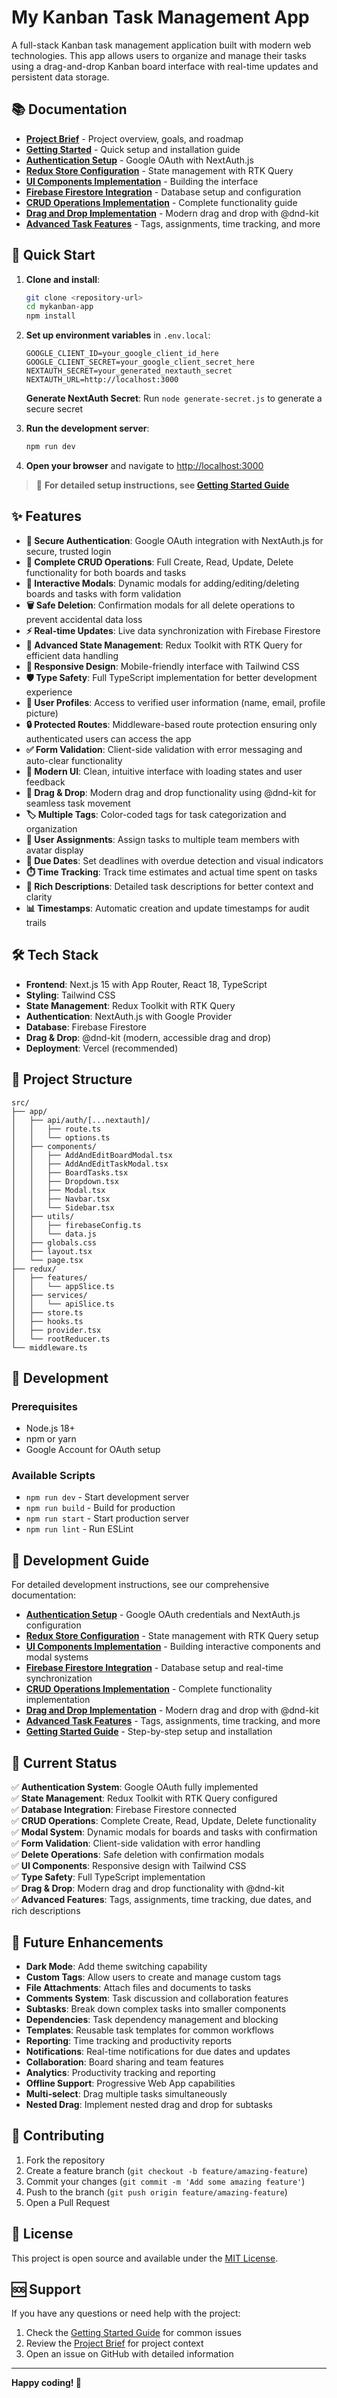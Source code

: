# My Kanban Task Management App

A full-stack Kanban task management application built with modern web technologies. This app allows users to organize and manage their tasks using a drag-and-drop Kanban board interface with real-time updates and persistent data storage.

## 📚 Documentation

- **[Project Brief](docs/PROJECT_BRIEF.md)** - Project overview, goals, and roadmap
- **[Getting Started](docs/GETTING_STARTED.md)** - Quick setup and installation guide
- **[Authentication Setup](docs/AUTHENTICATION.md)** - Google OAuth with NextAuth.js
- **[Redux Store Configuration](docs/REDUX_SETUP.md)** - State management with RTK Query
- **[UI Components Implementation](docs/UI_COMPONENTS.md)** - Building the interface
- **[Firebase Firestore Integration](docs/FIREBASE_SETUP.md)** - Database setup and configuration
- **[CRUD Operations Implementation](docs/CRUD_OPERATIONS.md)** - Complete functionality guide
- **[Drag and Drop Implementation](docs/DRAG_AND_DROP.md)** - Modern drag and drop with @dnd-kit
- **[Advanced Task Features](docs/ADVANCED_FEATURES.md)** - Tags, assignments, time tracking, and more

## 🚀 Quick Start

1. **Clone and install**:
   ```bash
   git clone <repository-url>
   cd mykanban-app
   npm install
   ```

2. **Set up environment variables** in `.env.local`:
   ```env
   GOOGLE_CLIENT_ID=your_google_client_id_here
   GOOGLE_CLIENT_SECRET=your_google_client_secret_here
   NEXTAUTH_SECRET=your_generated_nextauth_secret
   NEXTAUTH_URL=http://localhost:3000
   ```
   
   **Generate NextAuth Secret**: Run `node generate-secret.js` to generate a secure secret

3. **Run the development server**:
   ```bash
   npm run dev
   ```

4. **Open your browser** and navigate to [http://localhost:3000](http://localhost:3000)

> 📖 **For detailed setup instructions, see [Getting Started Guide](docs/GETTING_STARTED.md)**

## ✨ Features

- **🔐 Secure Authentication**: Google OAuth integration with NextAuth.js for secure, trusted login
- **📝 Complete CRUD Operations**: Full Create, Read, Update, Delete functionality for both boards and tasks
- **🎯 Interactive Modals**: Dynamic modals for adding/editing/deleting boards and tasks with form validation
- **🗑️ Safe Deletion**: Confirmation modals for all delete operations to prevent accidental data loss
- **⚡ Real-time Updates**: Live data synchronization with Firebase Firestore
- **🔄 Advanced State Management**: Redux Toolkit with RTK Query for efficient data handling
- **📱 Responsive Design**: Mobile-friendly interface with Tailwind CSS
- **🛡️ Type Safety**: Full TypeScript implementation for better development experience
- **👤 User Profiles**: Access to verified user information (name, email, profile picture)
- **🔒 Protected Routes**: Middleware-based route protection ensuring only authenticated users can access the app
- **✅ Form Validation**: Client-side validation with error messaging and auto-clear functionality
- **🎨 Modern UI**: Clean, intuitive interface with loading states and user feedback
- **🎯 Drag & Drop**: Modern drag and drop functionality using @dnd-kit for seamless task movement
- **🏷️ Multiple Tags**: Color-coded tags for task categorization and organization
- **👥 User Assignments**: Assign tasks to multiple team members with avatar display
- **📅 Due Dates**: Set deadlines with overdue detection and visual indicators
- **⏱️ Time Tracking**: Track time estimates and actual time spent on tasks
- **📝 Rich Descriptions**: Detailed task descriptions for better context and clarity
- **📊 Timestamps**: Automatic creation and update timestamps for audit trails

## 🛠️ Tech Stack

- **Frontend**: Next.js 15 with App Router, React 18, TypeScript
- **Styling**: Tailwind CSS
- **State Management**: Redux Toolkit with RTK Query
- **Authentication**: NextAuth.js with Google Provider
- **Database**: Firebase Firestore
- **Drag & Drop**: @dnd-kit (modern, accessible drag and drop)
- **Deployment**: Vercel (recommended)

## 📁 Project Structure

```
src/
├── app/
│   ├── api/auth/[...nextauth]/
│   │   ├── route.ts
│   │   └── options.ts
│   ├── components/
│   │   ├── AddAndEditBoardModal.tsx
│   │   ├── AddAndEditTaskModal.tsx
│   │   ├── BoardTasks.tsx
│   │   ├── Dropdown.tsx
│   │   ├── Modal.tsx
│   │   ├── Navbar.tsx
│   │   └── Sidebar.tsx
│   ├── utils/
│   │   ├── firebaseConfig.ts
│   │   └── data.js
│   ├── globals.css
│   ├── layout.tsx
│   └── page.tsx
├── redux/
│   ├── features/
│   │   └── appSlice.ts
│   ├── services/
│   │   └── apiSlice.ts
│   ├── store.ts
│   ├── hooks.ts
│   ├── provider.tsx
│   └── rootReducer.ts
└── middleware.ts
```

## 🔧 Development

### Prerequisites

- Node.js 18+
- npm or yarn
- Google Account for OAuth setup

### Available Scripts

- `npm run dev` - Start development server
- `npm run build` - Build for production
- `npm run start` - Start production server
- `npm run lint` - Run ESLint

## 📖 Development Guide

For detailed development instructions, see our comprehensive documentation:

- **[Authentication Setup](docs/AUTHENTICATION.md)** - Google OAuth credentials and NextAuth.js configuration
- **[Redux Store Configuration](docs/REDUX_SETUP.md)** - State management with RTK Query setup
- **[UI Components Implementation](docs/UI_COMPONENTS.md)** - Building interactive components and modal systems
- **[Firebase Firestore Integration](docs/FIREBASE_SETUP.md)** - Database setup and real-time synchronization
- **[CRUD Operations Implementation](docs/CRUD_OPERATIONS.md)** - Complete functionality implementation
- **[Drag and Drop Implementation](docs/DRAG_AND_DROP.md)** - Modern drag and drop with @dnd-kit
- **[Advanced Task Features](docs/ADVANCED_FEATURES.md)** - Tags, assignments, time tracking, and more
- **[Getting Started Guide](docs/GETTING_STARTED.md)** - Step-by-step setup and installation

## 🚀 Current Status

✅ **Authentication System**: Google OAuth fully implemented  
✅ **State Management**: Redux Toolkit with RTK Query configured  
✅ **Database Integration**: Firebase Firestore connected  
✅ **CRUD Operations**: Complete Create, Read, Update, Delete functionality  
✅ **Modal System**: Dynamic modals for boards and tasks with confirmation  
✅ **Form Validation**: Client-side validation with error handling  
✅ **Delete Operations**: Safe deletion with confirmation modals  
✅ **UI Components**: Responsive design with Tailwind CSS  
✅ **Type Safety**: Full TypeScript implementation  
✅ **Drag & Drop**: Modern drag and drop functionality with @dnd-kit  
✅ **Advanced Features**: Tags, assignments, time tracking, due dates, and rich descriptions  

## 🔮 Future Enhancements

- **Dark Mode**: Add theme switching capability
- **Custom Tags**: Allow users to create and manage custom tags
- **File Attachments**: Attach files and documents to tasks
- **Comments System**: Task discussion and collaboration features
- **Subtasks**: Break down complex tasks into smaller components
- **Dependencies**: Task dependency management and blocking
- **Templates**: Reusable task templates for common workflows
- **Reporting**: Time tracking and productivity reports
- **Notifications**: Real-time notifications for due dates and updates
- **Collaboration**: Board sharing and team features
- **Analytics**: Productivity tracking and reporting
- **Offline Support**: Progressive Web App capabilities
- **Multi-select**: Drag multiple tasks simultaneously
- **Nested Drag**: Implement nested drag and drop for subtasks

## 🤝 Contributing

1. Fork the repository
2. Create a feature branch (`git checkout -b feature/amazing-feature`)
3. Commit your changes (`git commit -m 'Add some amazing feature'`)
4. Push to the branch (`git push origin feature/amazing-feature`)
5. Open a Pull Request

## 📄 License

This project is open source and available under the [MIT License](LICENSE).

## 🆘 Support

If you have any questions or need help with the project:

1. Check the [Getting Started Guide](docs/GETTING_STARTED.md) for common issues
2. Review the [Project Brief](docs/PROJECT_BRIEF.md) for project context
3. Open an issue on GitHub with detailed information

---

**Happy coding! 🎉**
